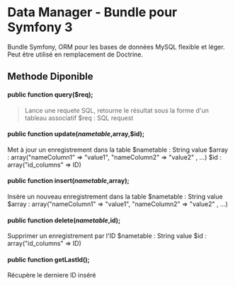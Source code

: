 # Data Manager - Bundle pour Symfony 3
Bundle Symfony, ORM pour les bases de données MySQL flexible et léger. Peut être utilisé en remplacement de Doctrine.

## Methode Diponible

#### public function query($req);
>Lance une requete SQL, retourne le résultat sous la forme d'un tableau associatif
>$req : SQL request

#### public function update($nametable,$array,$id);
Met à jour un enregistrement dans la table
$nametable : String value
$array : array("nameColumn1" => "value1", "nameColumn2" => "value2" , ...)
$id : array("id_columns" => ID)

#### public function insert($nametable,$array);
Insère un nouveau enregistrement dans la table
$nametable : String value
$array : array("nameColumn1" => "value1", "nameColumn2" => "value2" , ...)

#### public function delete($nametable,$id);
Supprimer un enregistrement par l'ID
$nametable : String value
$id : array("id_columns" => ID)

#### public function getLastId();
Récupère le derniere ID inséré

